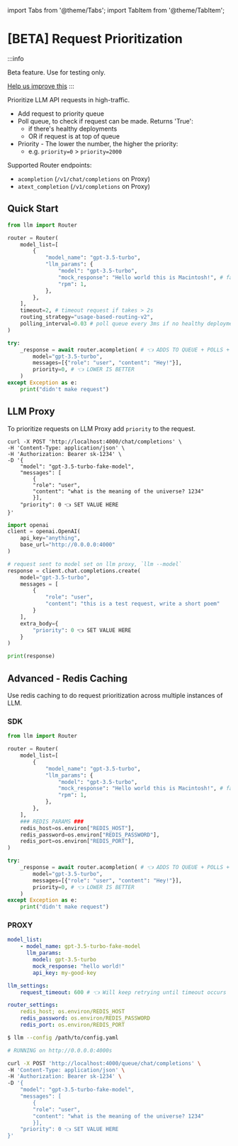 import Tabs from '@theme/Tabs';
import TabItem from '@theme/TabItem';

# [BETA] Request Prioritization

:::info 

Beta feature. Use for testing only. 

[Help us improve this](https://github.com/BerriAI/llm/issues)
:::

Prioritize LLM API requests in high-traffic.

- Add request to priority queue
- Poll queue, to check if request can be made. Returns 'True':
    * if there's healthy deployments 
    * OR if request is at top of queue
- Priority - The lower the number, the higher the priority: 
    * e.g. `priority=0` > `priority=2000`

Supported Router endpoints:
- `acompletion` (`/v1/chat/completions` on Proxy)
- `atext_completion` (`/v1/completions` on Proxy)


## Quick Start 

```python
from llm import Router

router = Router(
    model_list=[
        {
            "model_name": "gpt-3.5-turbo",
            "llm_params": {
                "model": "gpt-3.5-turbo",
                "mock_response": "Hello world this is Macintosh!", # fakes the LLM API call
                "rpm": 1,
            },
        },
    ],
    timeout=2, # timeout request if takes > 2s
    routing_strategy="usage-based-routing-v2",
    polling_interval=0.03 # poll queue every 3ms if no healthy deployments
)

try:
    _response = await router.acompletion( # 👈 ADDS TO QUEUE + POLLS + MAKES CALL
        model="gpt-3.5-turbo",
        messages=[{"role": "user", "content": "Hey!"}],
        priority=0, # 👈 LOWER IS BETTER
    )
except Exception as e:
    print("didn't make request")
```

## LLM Proxy

To prioritize requests on LLM Proxy add `priority` to the request.

<Tabs>
<TabItem value="curl" label="curl">

```curl 
curl -X POST 'http://localhost:4000/chat/completions' \
-H 'Content-Type: application/json' \
-H 'Authorization: Bearer sk-1234' \
-D '{
    "model": "gpt-3.5-turbo-fake-model",
    "messages": [
        {
        "role": "user",
        "content": "what is the meaning of the universe? 1234"
        }],
    "priority": 0 👈 SET VALUE HERE
}'
```

</TabItem>
<TabItem value="openai-sdk" label="OpenAI SDK">

```python
import openai
client = openai.OpenAI(
    api_key="anything",
    base_url="http://0.0.0.0:4000"
)

# request sent to model set on llm proxy, `llm --model`
response = client.chat.completions.create(
    model="gpt-3.5-turbo",
    messages = [
        {
            "role": "user",
            "content": "this is a test request, write a short poem"
        }
    ],
    extra_body={ 
        "priority": 0 👈 SET VALUE HERE
    }
)

print(response)
```

</TabItem>
</Tabs>

## Advanced - Redis Caching 

Use redis caching to do request prioritization across multiple instances of LLM. 

### SDK 
```python
from llm import Router

router = Router(
    model_list=[
        {
            "model_name": "gpt-3.5-turbo",
            "llm_params": {
                "model": "gpt-3.5-turbo",
                "mock_response": "Hello world this is Macintosh!", # fakes the LLM API call
                "rpm": 1,
            },
        },
    ],
    ### REDIS PARAMS ###
    redis_host=os.environ["REDIS_HOST"], 
    redis_password=os.environ["REDIS_PASSWORD"], 
    redis_port=os.environ["REDIS_PORT"], 
)

try:
    _response = await router.acompletion( # 👈 ADDS TO QUEUE + POLLS + MAKES CALL
        model="gpt-3.5-turbo",
        messages=[{"role": "user", "content": "Hey!"}],
        priority=0, # 👈 LOWER IS BETTER
    )
except Exception as e:
    print("didn't make request")
```

### PROXY 

```yaml
model_list:
    - model_name: gpt-3.5-turbo-fake-model
      llm_params:
        model: gpt-3.5-turbo
        mock_response: "hello world!" 
        api_key: my-good-key

llm_settings:
    request_timeout: 600 # 👈 Will keep retrying until timeout occurs

router_settings:
    redis_host; os.environ/REDIS_HOST
    redis_password: os.environ/REDIS_PASSWORD
    redis_port: os.environ/REDIS_PORT
```

```bash
$ llm --config /path/to/config.yaml 

# RUNNING on http://0.0.0.0:4000s
```

```bash
curl -X POST 'http://localhost:4000/queue/chat/completions' \
-H 'Content-Type: application/json' \
-H 'Authorization: Bearer sk-1234' \
-D '{
    "model": "gpt-3.5-turbo-fake-model",
    "messages": [
        {
        "role": "user",
        "content": "what is the meaning of the universe? 1234"
        }],
    "priority": 0 👈 SET VALUE HERE
}'
```